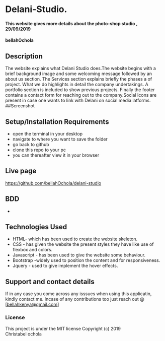 # Delani-Studio.
#### This website gives more details about the photo-shop studio , 29/09/2019
#### bellahOchola
## Description
The website explains what Delani Studio does.The website begins  with a brief background image and some welcoming message followed by an about us section. The Services section explains briefly the phases a of project. What we do highlights in detail the company undertakings. A portfolio section is included to show previous projects. Finally the footer contains a contact form for reaching out to the company.Social Icons are present in case one wants to link with Delani on social media latforms.
##Screenshot

## Setup/Installation Requirements
* open the terminal in your desktop
* navigate to where you want to save the folder
* go back to github 
* clone this repo to your pc
* you can thereafter view it in your browser
## Live page
https://github.com/bellahOchola/delani-studio
## BDD
* 
## Technologies Used
* HTML- which has been used to create the website skeleton.
* CSS - has given the website the present styles they have like use of flexbox and colors.
* Javascript - has been used to give the website some behaviour.
* Bootstrap -widely used to position the content and for responsiveness.
* Jquery - used to give implement the hover effects.
## Support and contact details
If in any case you come across any isssues when using this applicatin, kindly contact me. Incase of any contributions too just reach out @ [bellahkenya@gmail.com]
### License
This project is under the MIT license
Copyright (c) 2019  
Christabel ochola